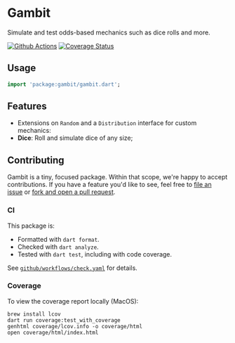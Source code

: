 # Gambit

Simulate and test odds-based mechanics such as dice rolls and more.

[![Github Actions](https://github.com/matanlurey/gambit.dart/actions/workflows/check.yaml/badge.svg)](https://github.com/matanlurey/gambit.dart/actions/workflows/check.yaml)
[![Coverage Status](https://coveralls.io/repos/github/matanlurey/gambit.dart/badge.svg?branch=main)](https://coveralls.io/github/matanlurey/gambit.dart?branch=main)

## Usage

```dart
import 'package:gambit/gambit.dart';
```

## Features

- Extensions on `Random` and a `Distribution` interface for custom mechanics:
- **Dice**: Roll and simulate dice of any size;

## Contributing

Gambit is a tiny, focused package. Within that scope, we're happy to accept
contributions. If you have a feature you'd like to see, feel free to
[file an issue](https://github.com/matanlurey/gambit.dart/issues/new) or
[fork and open a pull request](https://github.com/matanlurey/gambit.dart/fork).

### CI

This package is:

- Formatted with `dart format`.
- Checked with `dart analyze`.
- Tested with `dart test`, including with code coverage.

See [`github/workflows/check.yaml`](./.github/workflows/check.yaml) for details.

### Coverage

To view the coverage report locally (MacOS):

```shell
brew install lcov
dart run coverage:test_with_coverage
genhtml coverage/lcov.info -o coverage/html
open coverage/html/index.html
```
